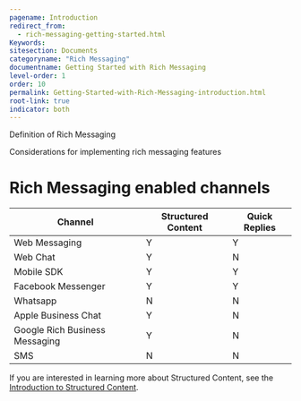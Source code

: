 ```yaml
---
pagename: Introduction
redirect_from:
  - rich-messaging-getting-started.html
Keywords:
sitesection: Documents
categoryname: "Rich Messaging"
documentname: Getting Started with Rich Messaging
level-order: 1
order: 10
permalink: Getting-Started-with-Rich-Messaging-introduction.html
root-link: true
indicator: both
---
```


Definition of Rich Messaging

Considerations for implementing rich messaging features

# Rich Messaging enabled channels

| Channel                        | Structured Content | Quick Replies | 
| ------------------------------ | ------------------ | ------------- |
| Web Messaging                  | Y                  | Y             |
| Web Chat                       | Y                  | N             |
| Mobile SDK                     | Y                  | Y             |
| Facebook Messenger             | Y                  | Y             |
| Whatsapp                       | N                  | N             |
| Apple Business Chat            | Y                  | N             |
| Google Rich Business Messaging | Y                  | N             |
| SMS                            | N                  | N             |

If you are interested in learning more about Structured Content, see the [Introduction to Structured Content](structured-content-introduction.html).
